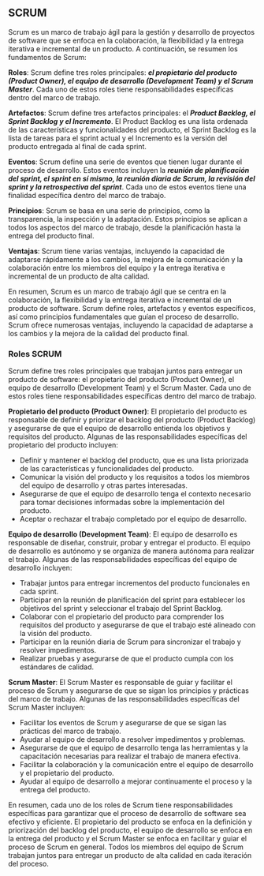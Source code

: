 ## SCRUM

Scrum es un marco de trabajo ágil para la gestión y desarrollo de proyectos de software que se enfoca en la colaboración, la flexibilidad y la entrega iterativa e incremental de un producto. A continuación, se resumen los fundamentos de Scrum:

**Roles**: Scrum define tres roles principales: ***el propietario del producto (Product Owner), el equipo de desarrollo (Development Team) y el Scrum Master***. Cada uno de estos roles tiene responsabilidades específicas dentro del marco de trabajo.

**Artefactos**: Scrum define tres artefactos principales: el ***Product Backlog, el Sprint Backlog y el Incremento***. El Product Backlog es una lista ordenada de las características y funcionalidades del producto, el Sprint Backlog es la lista de tareas para el sprint actual y el Incremento es la versión del producto entregada al final de cada sprint.

**Eventos**: Scrum define una serie de eventos que tienen lugar durante el proceso de desarrollo. Estos eventos incluyen la ***reunión de planificación del sprint, el sprint en sí mismo, la reunión diaria de Scrum, la revisión del sprint y la retrospectiva del sprint***. Cada uno de estos eventos tiene una finalidad específica dentro del marco de trabajo.

**Principios**: Scrum se basa en una serie de principios, como la transparencia, la inspección y la adaptación. Estos principios se aplican a todos los aspectos del marco de trabajo, desde la planificación hasta la entrega del producto final.

**Ventajas**: Scrum tiene varias ventajas, incluyendo la capacidad de adaptarse rápidamente a los cambios, la mejora de la comunicación y la colaboración entre los miembros del equipo y la entrega iterativa e incremental de un producto de alta calidad.

En resumen, Scrum es un marco de trabajo ágil que se centra en la colaboración, la flexibilidad y la entrega iterativa e incremental de un producto de software. Scrum define roles, artefactos y eventos específicos, así como principios fundamentales que guían el proceso de desarrollo. Scrum ofrece numerosas ventajas, incluyendo la capacidad de adaptarse a los cambios y la mejora de la calidad del producto final.

### Roles SCRUM 

Scrum define tres roles principales que trabajan juntos para entregar un producto de software: el propietario del producto (Product Owner), el equipo de desarrollo (Development Team) y el Scrum Master. Cada uno de estos roles tiene responsabilidades específicas dentro del marco de trabajo.

**Propietario del producto (Product Owner)**: El propietario del producto es responsable de definir y priorizar el backlog del producto (Product Backlog) y asegurarse de que el equipo de desarrollo entienda los objetivos y requisitos del producto. Algunas de las responsabilidades específicas del propietario del producto incluyen: 

- Definir y mantener el backlog del producto, que es una lista priorizada de las características y funcionalidades del producto.
- Comunicar la visión del producto y los requisitos a todos los miembros del equipo de desarrollo y otras partes interesadas.
- Asegurarse de que el equipo de desarrollo tenga el contexto necesario para tomar decisiones informadas sobre la implementación del producto.
- Aceptar o rechazar el trabajo completado por el equipo de desarrollo.

**Equipo de desarrollo (Development Team)**: El equipo de desarrollo es responsable de diseñar, construir, probar y entregar el producto. El equipo de desarrollo es autónomo y se organiza de manera autónoma para realizar el trabajo. Algunas de las responsabilidades específicas del equipo de desarrollo incluyen:

- Trabajar juntos para entregar incrementos del producto funcionales en cada sprint.
- Participar en la reunión de planificación del sprint para establecer los objetivos del sprint y seleccionar el trabajo del Sprint Backlog.
- Colaborar con el propietario del producto para comprender los requisitos del producto y asegurarse de que el trabajo esté alineado con la visión del producto.
- Participar en la reunión diaria de Scrum para sincronizar el trabajo y resolver impedimentos.
- Realizar pruebas y asegurarse de que el producto cumpla con los estándares de calidad.

**Scrum Master**: El Scrum Master es responsable de guiar y facilitar el proceso de Scrum y asegurarse de que se sigan los principios y prácticas del marco de trabajo. Algunas de las responsabilidades específicas del Scrum Master incluyen:

- Facilitar los eventos de Scrum y asegurarse de que se sigan las prácticas del marco de trabajo.
- Ayudar al equipo de desarrollo a resolver impedimentos y problemas.
- Asegurarse de que el equipo de desarrollo tenga las herramientas y la capacitación necesarias para realizar el trabajo de manera efectiva.
- Facilitar la colaboración y la comunicación entre el equipo de desarrollo y el propietario del producto.
- Ayudar al equipo de desarrollo a mejorar continuamente el proceso y la entrega del producto.

En resumen, cada uno de los roles de Scrum tiene responsabilidades específicas para garantizar que el proceso de desarrollo de software sea efectivo y eficiente. El propietario del producto se enfoca en la definición y priorización del backlog del producto, el equipo de desarrollo se enfoca en la entrega del producto y el Scrum Master se enfoca en facilitar y guiar el proceso de Scrum en general. Todos los miembros del equipo de Scrum trabajan juntos para entregar un producto de alta calidad en cada iteración del proceso.

